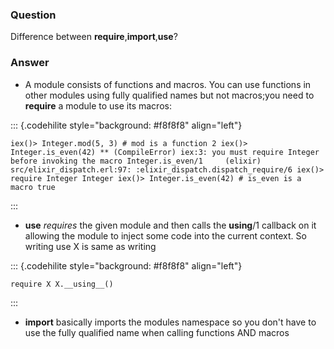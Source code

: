### Question
Difference between **require**,**import**,**use**?


### Answer
-   A module consists of functions and macros. You can use functions in
    other modules using fully qualified names but not macros;you need to
    **require** a module to use its macros:

::: {.codehilite style="background: #f8f8f8" align="left"}
``` {style="line-height: 125%"}
iex()> Integer.mod(5, 3) # mod is a function 2 iex()> Integer.is_even(42) ** (CompileError) iex:3: you must require Integer before invoking the macro Integer.is_even/1     (elixir) src/elixir_dispatch.erl:97: :elixir_dispatch.dispatch_require/6 iex()> require Integer Integer iex()> Integer.is_even(42) # is_even is a macro true 
```
:::

-   **use** *requires* the given module and then calls the **using**/1
    callback on it allowing the module to inject some code into the
    current context. So writing use X is same as writing

::: {.codehilite style="background: #f8f8f8" align="left"}
``` {style="line-height: 125%"}
require X X.__using__() 
```
:::

-   **import** basically imports the modules namespace so you don\'t
    have to use the fully qualified name when calling functions AND
    macros


